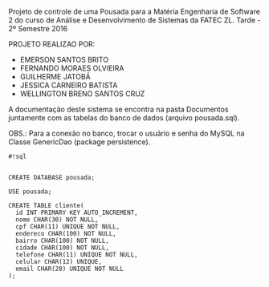Projeto de controle de uma Pousada para a Matéria Engenharia de Software 2 
do curso de Análise e Desenvolvimento de Sistemas da FATEC ZL.
Tarde - 2º Semestre 2016

PROJETO REALIZAO POR:

- EMERSON SANTOS BRITO
- FERNANDO MORAES OLVIEIRA
- GUILHERME JATOBÁ
- JESSICA CARNEIRO BATISTA
- WELLINGTON BRENO SANTOS CRUZ

A documentação deste sistema se encontra na pasta Documentos juntamente com 
as tabelas do banco de dados (arquivo pousada.sql).

OBS.: Para a conexão no banco, trocar o usuário e senha do MySQL 
na Classe GenericDao (package persistence).



```
#!sql


CREATE DATABASE pousada;

USE pousada;

CREATE TABLE cliente(
  id INT PRIMARY KEY AUTO_INCREMENT,
  nome CHAR(30) NOT NULL,
  cpf CHAR(11) UNIQUE NOT NULL,
  endereco CHAR(100) NOT NULL,
  bairro CHAR(100) NOT NULL,
  cidade CHAR(100) NOT NULL,
  telefone CHAR(11) UNIQUE NOT NULL,
  celular CHAR(12) UNIQUE,
  email CHAR(20) UNIQUE NOT NULL
);

```